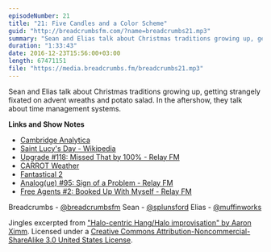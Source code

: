 ```yaml
---
episodeNumber: 21
title: "21: Five Candles and a Color Scheme"
guid: "http://breadcrumbsfm.com/?name=breadcrumbs21.mp3"
summary: "Sean and Elias talk about Christmas traditions growing up, getting strangely fixated on advent wreaths and potato salad. In the aftershow, they talk about time management systems."
duration: "1:33:43"
date: 2016-12-23T15:56:00+03:00
length: 67471151
file: "https://media.breadcrumbs.fm/breadcrumbs21.mp3"
---
```

Sean and Elias talk about Christmas traditions growing up, getting strangely fixated on advent wreaths and potato salad. In the aftershow, they talk about time management systems.

**Links and Show Notes** 
- [Cambridge Analytica](https://cambridgeanalytica.org/)
- [Saint Lucy's Day - Wikipedia](https://en.wikipedia.org/wiki/Saint_Lucy%27s_Day)
- [Upgrade #118: Missed That by 100% - Relay FM](https://www.relay.fm/upgrade/118)
- [ CARROT Weather](https://geo.itunes.apple.com/us/app/carrot-weather-talking-forecast/id961390574)
- [ Fantastical 2](https://geo.itunes.apple.com/us/app/fantastical-2-for-iphone-calendar/id718043190)
- [Analog(ue) #95: Sign of a Problem - Relay FM](https://www.relay.fm/analogue/95)
- [Free Agents #2: Booked Up With Myself - Relay FM](https://www.relay.fm/freeagents/2)

Breadcrumbs - [@breadcrumbsfm](https://twitter.com/breadcrumbsfm) Sean - [@splunsford](https://twitter.com/splunsford) Elias - [@muffinworks](https://twitter.com/muffinworks)

Jingles excerpted from [ "Halo-centric Hang/Halo improvisation" by Aaron Ximm](http://freemusicarchive.org/music/aaron_ximm/handpans_and_the_hang/). Licensed under a [Creative Commons Attribution-Noncommercial-ShareAlike 3.0 United States License](http://creativecommons.org/licenses/by-nc-sa/3.0/us/).